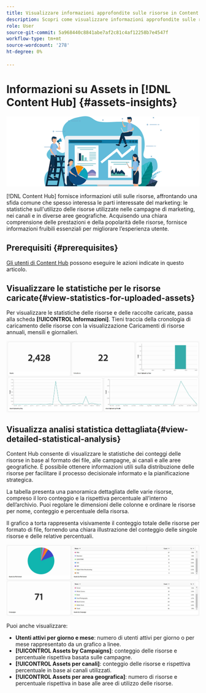 ```yaml
---
title: Visualizzare informazioni approfondite sulle risorse in Content Hub
description: Scopri come visualizzare informazioni approfondite sulle risorse in [!DNL Content Hub]
role: User
source-git-commit: 5a968440c8841abe7af2c81c4af12258b7e4547f
workflow-type: tm+mt
source-wordcount: '278'
ht-degree: 0%

---
```


# Informazioni su Assets in [!DNL Content Hub] {#assets-insights}

![Informazioni su Assets](assets/asset-insights-banner.jpg)

[!DNL Content Hub] fornisce informazioni utili sulle risorse, affrontando una sfida comune che spesso interessa le parti interessate del marketing: le statistiche sull&#39;utilizzo delle risorse utilizzate nelle campagne di marketing, nei canali e in diverse aree geografiche. Acquisendo una chiara comprensione delle prestazioni e della popolarità delle risorse, fornisce informazioni fruibili essenziali per migliorare l’esperienza utente.

## Prerequisiti {#prerequisites}

[Gli utenti di Content Hub](deploy-content-hub.md#onboard-content-hub-users) possono eseguire le azioni indicate in questo articolo.

## Visualizzare le statistiche per le risorse caricate{#view-statistics-for-uploaded-assets}

Per visualizzare le statistiche delle risorse e delle raccolte caricate, passa alla scheda **[!UICONTROL Informazioni]**. Tieni traccia della cronologia di caricamento delle risorse con la visualizzazione Caricamenti di risorse annuali, mensili e giornalieri.

![Carica statistiche risorse](assets/assets-insights.jpg)

<!-- You can track the upload history of your assets over the past 30 days or gain a more comprehensive view with data spanning the last 12 months. This feature enables you to evaluate the upload count of assets.  -->

<!-- Go to the **[!UICONTROL [!DNL Insights]]** tab.

2. Select the desired time frame to view the statistics; you can opt for either last 30 days or last 12 months.

Data for the selected time frame is displayed, including the upload count for the specified duration. -->

## Visualizza analisi statistica dettagliata{#view-detailed-statistical-analysis}

Content Hub consente di visualizzare le statistiche dei conteggi delle risorse in base al formato dei file, alle campagne, ai canali e alle aree geografiche. È possibile ottenere informazioni utili sulla distribuzione delle risorse per facilitare il processo decisionale informato e la pianificazione strategica.

La tabella presenta una panoramica dettagliata delle varie risorse, compreso il loro conteggio e la rispettiva percentuale all’interno dell’archivio. Puoi regolare le dimensioni delle colonne e ordinare le risorse per nome, conteggio e percentuale della risorsa.

Il grafico a torta rappresenta visivamente il conteggio totale delle risorse per formato di file, fornendo una chiara illustrazione del conteggio delle singole risorse e delle relative percentuali.

![Conteggio risorse per statistiche tipo di risorsa](assets/insights-categorial-view.jpg)

Puoi anche visualizzare:

* **Utenti attivi per giorno e mese**: numero di utenti attivi per giorno o per mese rappresentato da un grafico a linee.
* **[!UICONTROL Assets by Campaigns]**: conteggio delle risorse e percentuale rispettiva basata sulle campagne.
* **[!UICONTROL Assets per canali]**: conteggio delle risorse e rispettiva percentuale in base ai canali utilizzati.
* **[!UICONTROL Assets per area geografica]**: numero di risorse e percentuale rispettiva in base alle aree di utilizzo delle risorse.

